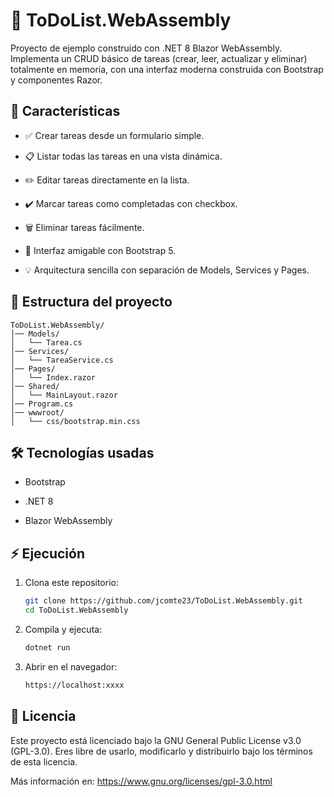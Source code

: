# 📝 ToDoList.WebAssembly
Proyecto de ejemplo construido con .NET 8 Blazor WebAssembly. Implementa un CRUD básico de tareas (crear, leer, actualizar y eliminar) totalmente en memoria, con una interfaz moderna construida con Bootstrap y componentes Razor.

## 🚀 Características
- ✅ Crear tareas desde un formulario simple.

- 📋 Listar todas las tareas en una vista dinámica.

- ✏️ Editar tareas directamente en la lista.

- ✔️ Marcar tareas como completadas con checkbox.

- 🗑️ Eliminar tareas fácilmente.

- 🎨 Interfaz amigable con Bootstrap 5.

- 💡 Arquitectura sencilla con separación de Models, Services y Pages.


## 📂 Estructura del proyecto
```
ToDoList.WebAssembly/
│── Models/
│   └── Tarea.cs
│── Services/
│   └── TareaService.cs
│── Pages/
│   └── Index.razor
│── Shared/
│   └── MainLayout.razor
│── Program.cs
│── wwwroot/
│   └── css/bootstrap.min.css
```
## 🛠️ Tecnologías usadas

- Bootstrap

- .NET 8

- Blazor WebAssembly


## ⚡ Ejecución

1. Clona este repositorio:  
   ```bash
   git clone https://github.com/jcomte23/ToDoList.WebAssembly.git
   cd ToDoList.WebAssembly
   ```

2. Compila y ejecuta:  
   ```bash
   dotnet run
   ```

3. Abrir en el navegador:  
   ```bash
   https://localhost:xxxx
   ```

## 📜 Licencia

Este proyecto está licenciado bajo la GNU General Public License v3.0 (GPL-3.0).
Eres libre de usarlo, modificarlo y distribuirlo bajo los términos de esta licencia.

Más información en: https://www.gnu.org/licenses/gpl-3.0.html